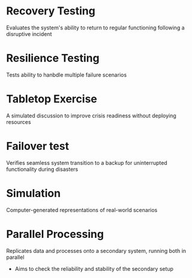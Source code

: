 # Recovery Testing

Evaluates the system's ability to return to regular functioning following a disruptive incident

# Resilience Testing

Tests ability to hanbdle multiple failure scenarios

# Tabletop Exercise

A simulated discussion to improve crisis readiness without deploying resources

# Failover test

Verifies seamless system transition to a backup for uninterrupted functionality during disasters

# Simulation

Computer-generated representations of real-world scenarios

# Parallel Processing

Replicates data and processes onto a secondary system, running both in parallel

- Aims to check the reliability and stability of the secondary setup


